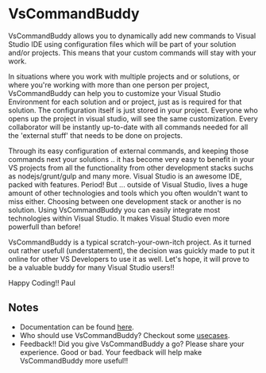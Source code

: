 # VsCommandBuddy

VsCommandBuddy allows you to dynamically add new commands to Visual Studio IDE using configuration files which will be part 
of your solution and/or projects. This means that your custom commands will stay with your work.

In situations where you work with multiple projects and or solutions, or where you're working with more than one person per project, VsCommandBuddy can help
you to customize your Visual Studio Environment for each solution and or project, just as is required for that solution. The configuration itself is just stored in your 
project. Everyone who opens up the project in visual studio, will see the same customization. Every collaborator 
will be instantly up-to-date with all commands needed for all the 'external stuff' that needs to be done on projects.

Through its easy configuration of external commands, and keeping those commands next your solutions .. it has become very easy to benefit 
in your VS projects from all the functionality from other development stacks suchs as nodejs/grunt/gulp and many more. Visual Studio is an 
awesome IDE, packed with features. Period!  But ... outside of Visual Studio, lives a huge amount of other technologies and tools which you often 
wouldn't want to miss either. Choosing between one development stack or another is no solution. Using VsCommandBuddy you can easily integrate most 
technologies within Visual Studio. It makes Visual Studio even more powerfull than before!

VsCommandBuddy is a typical scratch-your-own-itch project. As it turned out rather usefull (understatement), the decision was guickly made to put it online for 
other VS Developers to use it as well. Let's hope, it will prove to be a valuable buddy for many Visual Studio users!!
 
Happy Coding!! 
Paul


## Notes
- Documentation can be found [here](Docs/_toc.md).
- Who should use VsCommandBuddy? Checkout some [usecases](Docs/usecases.md).
- Feedback!! Did you give VsCommandBuddy a go? Please share your experience. Good or bad. Your feedback will help make VsCommandBuddy more useful!!






